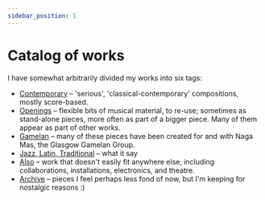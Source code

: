 ```yaml
---
sidebar_position: 1
---
```


# Catalog of works

I have somewhat arbitrarily divided my works into six tags:

* [Contemporary](/catalog/contemporary) – 'serious', 'classical-contemporary' compositions, mostly score-based.
* [Openings](/catalog/openings) – flexible bits of musical material, to re-use; sometimes as stand-alone pieces, more often as part of a bigger piece. Many of them appear as part of other works.
* [Gamelan](/catalog/gamelan) – many of these pieces have been created for and with Naga Mas, the Glasgow Gamelan Group.
* [Jazz, Latin, Traditional](/catalog/jazzetc) – what it say
* [Also](/catalog/also) – work that doesn't easily fit anywhere else, including collaborations, installations, electronics, and theatre.
* [Archive](/catalog/archive) – pieces I feel perhaps less fond of now, but I'm keeping for nostalgic reasons :)
